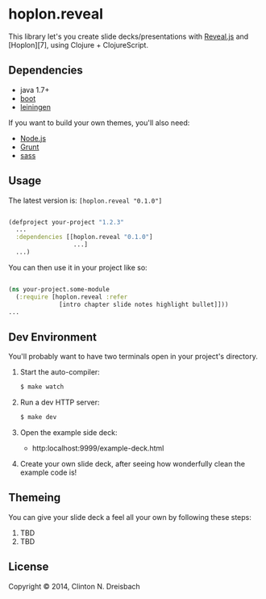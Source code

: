 # hoplon.reveal

This library let's you create slide decks/presentations with
[Reveal.js][3] and [Hoplon][7], using Clojure + ClojureScript.

## Dependencies

- java 1.7+
- [boot][1]
- [leiningen][2]

If you want to build your own themes, you'll also need:

- [Node.js][4]
- [Grunt][5]
- [sass][6]

## Usage

The latest version is: ``[hoplon.reveal "0.1.0"]``

```clojure

(defproject your-project "1.2.3"
  ...
  :dependencies [[hoplon.reveal "0.1.0"]
                  ...]
  ...)
```

You can then use it in your project like so:

```clojure

(ns your-project.some-module
  (:require [hoplon.reveal :refer
              [intro chapter slide notes highlight bullet]]))
...
```

## Dev Environment

You'll probably want to have two terminals open in your project's
directory.

1. Start the auto-compiler:

    ```bash
    $ make watch
    ```

1. Run a dev HTTP server:

    ```bash
    $ make dev
    ```

1. Open the example side deck:
   * http:localhost:9999/example-deck.html

1. Create your own slide deck, after seeing how wonderfully clean the example
   code is!

## Themeing

You can give your slide deck a feel all your own by following these steps:

1. TBD
2. TBD


## License

Copyright © 2014, Clinton N. Dreisbach

[1]: https://github.com/tailrecursion/boot
[2]: https://github.com/technomancy/leiningen
[3]: http://lab.hakim.se/reveal-js/#/
[4]: http://nodejs.org/
[5]: http://gruntjs.com/
[6]: http://sass-lang.com/
